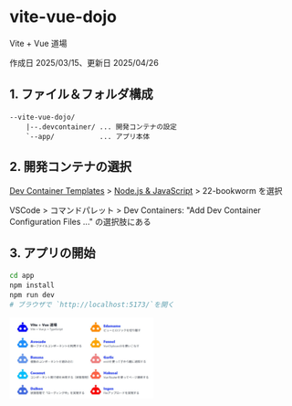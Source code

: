 # vite-vue-dojo

Vite + Vue 道場

作成日 2025/03/15、更新日 2025/04/26

## 1. ファイル＆フォルダ構成

```text
--vite-vue-dojo/
    |--.devcontainer/ ... 開発コンテナの設定
    `--app/           ... アプリ本体
```

## 2. 開発コンテナの選択

[Dev Container Templates](https://github.com/devcontainers/templates) > [Node.js & JavaScript](https://github.com/devcontainers/templates/tree/main/src/javascript-node) > 22-bookworm を選択

VSCode > コマンドパレット > Dev Containers: "Add Dev Container Configuration Files ..." の選択肢にある

## 3. アプリの開始

```bash
cd app
npm install
npm run dev
# ブラウザで `http://localhost:5173/`を開く
```

<img src="screenshot.jpg" width="50%" alt="screenshot" />
